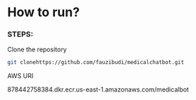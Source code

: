 # How to run?
### STEPS:

Clone the repository

```bash
git clonehttps://github.com/fauzibudi/medicalchatbot.git
```
AWS URI

878442758384.dkr.ecr.us-east-1.amazonaws.com/medicalbot